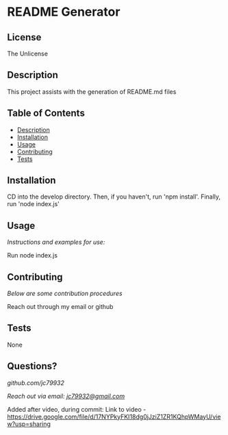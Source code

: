 # README Generator
## License
The Unlicense

## Description 
  
This project assists with the generation of README.md files
## Table of Contents
* [Description](#description)
* [Installation](#installation)
* [Usage](#usage)
* [Contributing](#contributing)
* [Tests](#tests)
## Installation
  
CD into the develop directory. Then, if you haven't, run 'npm install'. Finally, run 'node index.js'
  
## Usage 
  
*Instructions and examples for use:*
  
  Run node index.js
  
## Contributing
  
*Below are some contribution procedures*

Reach out through my email or github
  
## Tests
  
None
## Questions?

*github.com/jc79932*

*Reach out via email: jc79932@gmail.com*


Added after video, during commit: Link to video - https://drive.google.com/file/d/17NYPkyFKI18dg0jJziZ1ZR1KQhpWMayU/view?usp=sharing